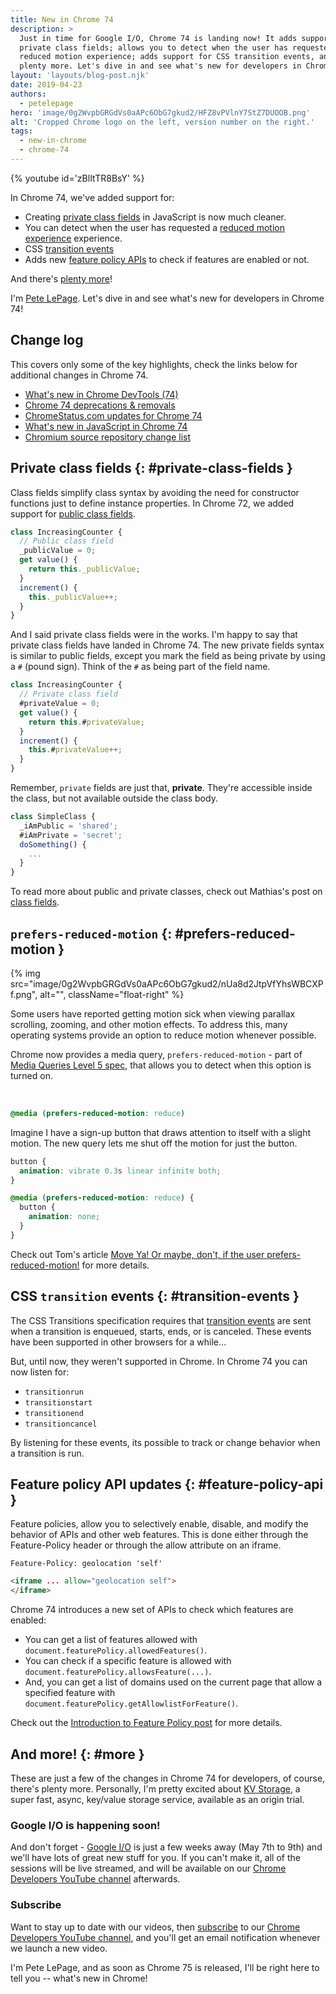 ```yaml
---
title: New in Chrome 74
description: >
  Just in time for Google I/O, Chrome 74 is landing now! It adds support for
  private class fields; allows you to detect when the user has requested a
  reduced motion experience; adds support for CSS transition events, and
  plenty more. Let's dive in and see what's new for developers in Chrome 74!
layout: 'layouts/blog-post.njk'
date: 2019-04-23
authors:
  - petelepage
hero: 'image/0g2WvpbGRGdVs0aAPc6ObG7gkud2/HFZ8vPVlnY7StZ7DUOOB.png'
alt: 'Cropped Chrome logo on the left, version number on the right.'
tags:
  - new-in-chrome
  - chrome-74
---
```


{% youtube id='zBlItTR8BsY' %}

In Chrome 74, we've added support for:

* Creating [private class fields](#private-class-fields) in JavaScript is now
  much cleaner.
* You can detect when the user has requested a
  [reduced motion experience](#prefers-reduced-motion) experience.
* CSS [transition events](#transition-events)
* Adds new [feature policy APIs](#feature-policy-api) to check if features are
  enabled or not.

And there's [plenty more](#more)!

I'm [Pete LePage](https://twitter.com/petele). Let's dive in and see
what's new for developers in Chrome 74!

## Change log

This covers only some of the key highlights, check the links below for
additional changes in Chrome 74.

* [What's new in Chrome DevTools (74)](https://developers.google.com/web/updates/2019/03/devtools)
* [Chrome 74 deprecations & removals](https://developers.google.com/web/updates/2019/03/chrome-74-deps-rems)
* [ChromeStatus.com updates for Chrome 74](https://www.chromestatus.com/features#milestone%3D74)
* [What's new in JavaScript in Chrome 74](https://v8.dev/blog/v8-release-74)
* [Chromium source repository change list](https://chromium.googlesource.com/chromium/src/+log/73.0.3683.74..74.0.3729.108)

## Private class fields {: #private-class-fields }

Class fields simplify class syntax by avoiding the need for constructor
functions just to define instance properties. In Chrome 72, we added support for
[public class fields](/blog/new-in-chrome-72/#public-class-fields).

```js
class IncreasingCounter {
  // Public class field
  _publicValue = 0;
  get value() {
    return this._publicValue;
  }
  increment() {
    this._publicValue++;
  }
}
```

And I said private class fields were in the works. I'm happy to say that
private class fields have landed in Chrome 74. The new private fields syntax is
similar to public fields, except you mark the field as being private by using a
`#` (pound sign). Think of the `#` as being part of the field name.

```js
class IncreasingCounter {
  // Private class field
  #privateValue = 0;
  get value() {
    return this.#privateValue;
  }
  increment() {
    this.#privateValue++;
  }
}
```

Remember, `private` fields are just that, **private**. They're accessible
inside the class, but not available outside the class body.

```js
class SimpleClass {
  _iAmPublic = 'shared';
  #iAmPrivate = 'secret';
  doSomething() {
    ...
  }
}
```

To read more about public and private classes, check out Mathias's post on
[class fields](https://developers.google.com/web/updates/2018/12/class-fields).

## `prefers-reduced-motion` {: #prefers-reduced-motion }

{% img src="image/0g2WvpbGRGdVs0aAPc6ObG7gkud2/nUa8d2JtpVfYhsWBCXPf.png", alt="", className="float-right" %}

Some users have reported getting motion sick when viewing parallax scrolling,
zooming, and other motion effects. To address this, many operating systems
provide an option to reduce motion whenever possible.

Chrome now provides a media query, `prefers-reduced-motion` - part of
[Media Queries Level 5 spec][mq-spec], that allows you to detect when this
option is turned on.

<br style="clear:both;">

```css
@media (prefers-reduced-motion: reduce)
```

Imagine I have a sign-up button that draws attention to itself with a slight
motion. The new query lets me shut off the motion for just the button.

```css
button {
  animation: vibrate 0.3s linear infinite both;
}

@media (prefers-reduced-motion: reduce) {
  button {
    animation: none;
  }
}
```

Check out Tom's article
[Move Ya! Or maybe, don't, if the user prefers-reduced-motion!][p-r-m-a] for
more details.

[mq-spec]: https://drafts.csswg.org/mediaqueries-5/#descdef-media-prefers-reduced-motion
[p-r-m-a]: https://developers.google.com/web/updates/2019/03/prefers-reduced-motion

## CSS `transition` events {: #transition-events }

The CSS Transitions specification requires that
[transition events][transition-events] are sent when a transition is enqueued,
starts, ends, or is canceled. These events have been supported in other
browsers for a while…

But, until now, they weren't supported in Chrome. In Chrome 74 you can now
listen for:

* `transitionrun`
* `transitionstart`
* `transitionend`
* `transitioncancel`

By listening for these events, its possible to track or change behavior when a
transition is run.

[transition-events]: https://www.w3.org/TR/css-transitions-1/#transition-events

## Feature policy API updates {: #feature-policy-api }

Feature policies, allow you to selectively enable, disable, and modify the
behavior of APIs and other web features. This is done either through the
Feature-Policy header or through the allow attribute on an iframe.

```http
Feature-Policy: geolocation 'self'
```

```html
<iframe ... allow="geolocation self">
</iframe>
```

Chrome 74 introduces a new set of APIs to check which features are enabled:

* You can get a list of features allowed with
  `document.featurePolicy.allowedFeatures()`.
* You can check if a specific feature is allowed with
  `document.featurePolicy.allowsFeature(...)`.
* And, you can get a list of domains used on the current page that allow a
  specified feature with `document.featurePolicy.getAllowlistForFeature()`.

Check out the
[Introduction to Feature Policy post](https://developers.google.com/web/updates/2018/06/feature-policy)
for more details.

## And more! {: #more }

These are just a few of the changes in Chrome 74 for developers, of course,
there's plenty more. Personally, I'm pretty excited about
[KV Storage](https://developers.google.com/web/updates/2019/03/kv-storage),
a super fast, async, key/value storage service, available as an origin trial.

### Google I/O is happening soon!

And don't forget - [Google I/O](https://events.google.com/io/) is just a few
weeks away (May 7th to 9th) and we'll have lots of great new stuff for you.
If you can't make it, all of the sessions will be live streamed, and will be
available on our
[Chrome Developers YouTube channel](https://youtube.com/user/ChromeDevelopers/)
afterwards.

### Subscribe

Want to stay up to date with our videos, then [subscribe](https://goo.gl/6FP1a5)
to our [Chrome Developers YouTube channel](https://www.youtube.com/user/ChromeDevelopers/),
and you'll get an email notification whenever we launch a new video.

I'm Pete LePage, and as soon as Chrome 75 is released, I'll be right
here to tell you -- what's new in Chrome!

